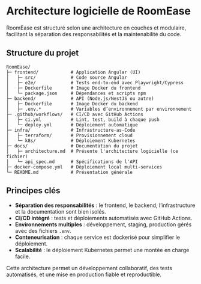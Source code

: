 # Architecture logicielle de RoomEase

RoomEase est structuré selon une architecture en couches et modulaire, facilitant la séparation des responsabilités et la maintenabilité du code.

## Structure du projet

```
RoomEase/
├─ frontend/            # Application Angular (UI)
│   ├─ src/             # Code source Angular
│   ├─ e2e/             # Tests end-to-end avec Playwright/Cypress
│   ├─ Dockerfile       # Image Docker du frontend
│   └─ package.json     # Dépendances et scripts npm
├─ backend/             # API (Node.js/NestJS ou autre)
│   ├─ Dockerfile       # Image Docker du backend
│   ├─ .env.*           # Variables d’environnement par environnement
├─ .github/workflows/   # CI/CD avec GitHub Actions
│   ├─ ci.yml           # Lint, test, build à chaque push
│   └─ deploy.yml       # Déploiement automatique
├─ infra/               # Infrastructure-as-Code
│   ├─ terraform/       # Provisionnement cloud
│   └─ k8s/             # Déploiement Kubernetes
├─ docs/                # Documentation du projet
│   ├─ architecture.md  # Présente l'architecture logicielle (ce fichier)
│   └─ api_spec.md      # Spécifications de l'API
├─ docker-compose.yml   # Déploiement local multi-services
└─ README.md            # Présentation générale
```

## Principes clés

* **Séparation des responsabilités** : le frontend, le backend, l’infrastructure et la documentation sont bien isolés.
* **CI/CD intégré** : tests et déploiements automatisés avec GitHub Actions.
* **Environnements multiples** : développement, staging, production gérés avec des fichiers `.env`.
* **Conteneurisation** : chaque service est dockerisé pour simplifier le déploiement.
* **Scalabilité** : le déploiement Kubernetes permet une montée en charge facile.

Cette architecture permet un développement collaboratif, des tests automatisés, et une mise en production fiable et reproductible.
